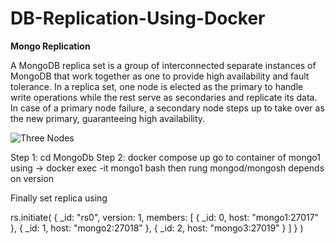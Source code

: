 # DB-Replication-Using-Docker

**Mongo Replication**

A MongoDB replica set is a group of interconnected separate instances of MongoDB that work together as one to provide high availability and fault tolerance. In a replica set, one node is elected as the primary to handle write operations while the rest serve as secondaries and replicate its data. In case of a primary node failure, a secondary node steps up to take over as the new primary, guaranteeing high availability.

![Three Nodes](https://github.com/user-attachments/assets/02d8d5d9-2358-4c94-8ac8-719f307df64b)

Step 1: cd MongoDb
Step 2: docker compose up
go to container of mongo1 using -> docker exec -it mongo1 bash
then rung mongod/mongosh  depends on version

Finally set replica using 

 rs.initiate(
  {
    _id: "rs0",
    version: 1,
    members: [
      { _id: 0, host: "mongo1:27017" },
      { _id: 1, host: "mongo2:27018" },
      { _id: 2, host: "mongo3:27019" }
    ]
  }
)
